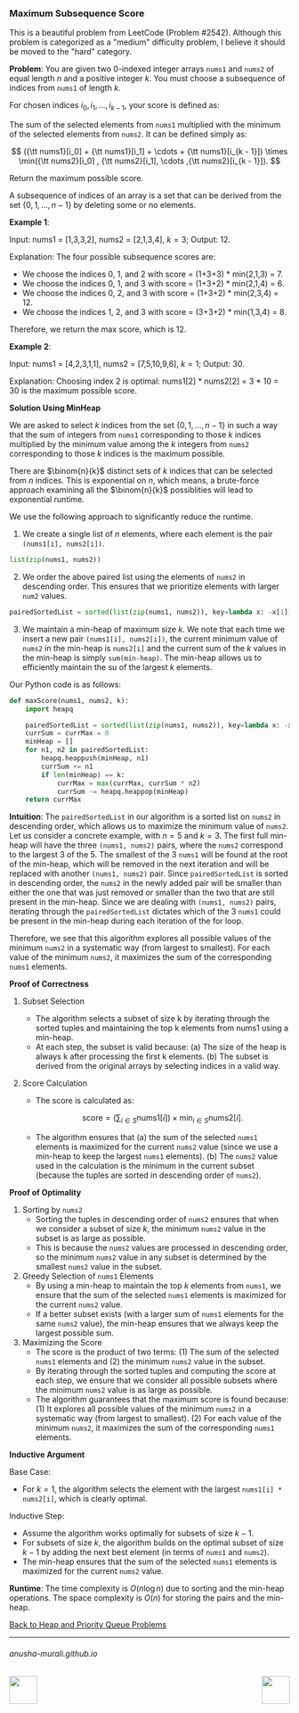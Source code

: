 ### Maximum Subsequence Score

This is a beautiful problem from LeetCode (Problem #2542). Although this problem is categorized as a "medium" difficulty
problem, I believe it should be moved to the "hard" category.

**Problem**: You are given two $0$-indexed integer arrays `nums1` and `nums2` of equal length $n$ and 
a positive integer $k$. You must choose a subsequence of indices from `nums1` of length $k$.

For chosen indices $i_0, i_1, \ldots, i_{k - 1}$, your score is defined as:

The sum of the selected elements from `nums1` multiplied with the minimum of the selected elements 
from `nums2`.
It can be defined simply as: 

$$
({\tt nums1}[i_0] + {\tt nums1}[i_1] + \cdots + {\tt nums1}[i_{k - 1}]) \times  \min({\tt nums2}[i_0] , {\tt nums2}[i_1], \cdots ,{\tt nums2}[i_{k - 1}]).
$$

Return the maximum possible score.

A subsequence of indices of an array is a set that can be derived from the set $\{0, 1, \ldots, n-1\}$ by deleting some or no elements.

 

**Example 1**:

Input: nums1 = [1,3,3,2], nums2 = [2,1,3,4], $k = 3$; Output: 12.

Explanation: The four possible subsequence scores are:
- We choose the indices 0, 1, and 2 with score = (1+3+3) * min(2,1,3) = 7.
- We choose the indices 0, 1, and 3 with score = (1+3+2) * min(2,1,4) = 6. 
- We choose the indices 0, 2, and 3 with score = (1+3+2) * min(2,3,4) = 12. 
- We choose the indices 1, 2, and 3 with score = (3+3+2) * min(1,3,4) = 8.
  
Therefore, we return the max score, which is 12.

**Example 2**:

Input: nums1 = [4,2,3,1,1], nums2 = [7,5,10,9,6], $k = 1$; Output: 30.

Explanation: 
Choosing index 2 is optimal: nums1[2] * nums2[2] = 3 * 10 = 30 is the maximum possible score.

**Solution Using MinHeap**

We are asked to select $k$ indices from the set $\{0, 1, \ldots, n-1\}$ in such a way that the sum of 
integers from `nums1` corresponding to those $k$ indices multiplied by the minimum value among the $k$ integers from `nums2` corresponding to those $k$ indices is the maximum possible.

There are $\binom{n}{k}$ distinct sets of $k$ indices that can be selected from $n$ indices. This is exponential on $n$, which means, a brute-force approach examining all the $\binom{n}{k}$ possiblities will lead to exponential runtime.

We use the following approach to significantly reduce the runtime.

1. We create a single list of $n$ elements, where each element is the pair `(nums1[i], nums2[i])`.
```python
list(zip(nums1, nums2))
```
2. We order the above paired list using the elements of `nums2` in descending order. This ensures that we prioritize elements with larger `num2` values.
```python
pairedSortedList = sorted(list(zip(nums1, nums2)), key=lambda x: -x[1])
```
3. We maintain a min-heap of maximum size $k$. We note that each time we insert a new pair `(nums1[i], nums2[i])`, the current minimum value of `nums2` in the min-heap is `nums2[i]` and the current sum of the $k$ values in the min-heap is simply `sum(min-heap)`. The min-heap allows us to efficiently maintain the su of the largest $k$ elements.

Our Python code is as follows:

```python
def maxScore(nums1, nums2, k):
    import heapq

    pairedSortedList = sorted(list(zip(nums1, nums2)), key=lambda x: -x[1])
    currSum = currMax = 0
    minHeap = []
    for n1, n2 in pairedSortedList:
        heapq.heappush(minHeap, n1)
        currSum += n1
        if len(minHeap) == k:
            currMax = max(currMax, currSum * n2)
            currSum -= heapq.heappop(minHeap)
    return currMax
```

**Intuition**: The `pairedSortedList` in our algorithm is a sorted list on `nums2` in descending order, which allows us to maximize the minimum value of `nums2`.  Let us consider a concrete example, with $n = 5$ and $k = 3$. The first full min-heap will have the three `(nums1, nums2)` pairs, where the `nums2` correspond to the largest 3 of the 5. The smallest of the 3 `nums1` will be found at the root of the min-heap, which will be removed in the next iteration and will be replaced with another `(nums1, nums2)` pair. Since `pairedSortedList` is sorted in descending order, the `nums2` in the newly added pair will be smaller than either the one that was just removed or smaller than the two that are still present in the min-heap. Since we are dealing with `(nums1, nums2)` pairs, iterating through the `pairedSortedList` dictates which of the 3 `nums1` could be present in the min-heap during each iteration of the for loop.

Therefore, we see that this algorithm explores all possible values of the minimum `nums2` in a systematic way (from largest to smallest). For each value of the minimum `nums2`, it maximizes the sum of the corresponding `nums1` elements.


**Proof of Correctness**

1. Subset Selection
   - The algorithm selects a subset of size k by iterating through the sorted tuples and maintaining the top k elements from nums1 using a min-heap.
   - At each step, the subset is valid because: (a) The size of the heap is always k after processing the first k elements. (b) The subset is derived from the original arrays by selecting indices in a valid way.
     
2. Score Calculation
   - The score is calculated as:

     $$
        \text{score} = \left ( \sum_{i \in S} \text{nums1}[i] \right ) \times \min_{i \in S} \text{nums2}[i].
     $$
   - The algorithm ensures that (a) the sum of the selected `nums1` elements is maximized for the current `nums2` value (since we use a min-heap to keep the largest `nums1` elements). (b) The `nums2` value used in the calculation is the minimum in the current subset (because the tuples are sorted in descending order of `nums2`).

**Proof of Optimality**

1. Sorting by `nums2`
   - Sorting the tuples in descending order of `nums2` ensures that when we consider a subset of size $k$, the minimum `nums2` value in the subset is as large as possible.
   - This is because the `nums2` values are processed in descending order, so the minimum `nums2` value in any subset is determined by the smallest `nums2` value in the subset.
2. Greedy Selection of `nums1` Elements
   - By using a min-heap to maintain the top $k$ elements from `nums1`, we ensure that the sum of the selected `nums1` elements is maximized for the current `nums2` value.
   - If a better subset exists (with a larger sum of `nums1` elements for the same `nums2` value), the min-heap ensures that we always keep the largest possible sum.
3. Maximizing the Score
   - The score is the product of two terms: (1) The sum of the selected `nums1` elements and (2) the minimum `nums2` value in the subset.
   - By iterating through the sorted tuples and computing the score at each step, we ensure that we consider all possible subsets where the minimum `nums2` value is as large as possible.
   - The algorithm guarantees that the maximum score is found because: (1) It explores all possible values of the minimum `nums2` in a systematic way (from largest to smallest). (2) For each value of the minimum `nums2`, it maximizes the sum of the corresponding `nums1` elements.

**Inductive Argument**

Base Case:

  - For $k=1$, the algorithm selects the element with the largest `nums1[i] * nums2[i]`, which is clearly optimal.

Inductive Step:

  - Assume the algorithm works optimally for subsets of size $k−1$.
  - For subsets of size $k$, the algorithm builds on the optimal subset of size $k−1$ by adding the next best element (in terms of `nums1` and `nums2`).
  - The min-heap ensures that the sum of the selected `nums1` elements is maximized for the current `nums2` value.


**Runtime**: The time complexity is $O(n \log n)$ due to sorting and the min-heap operations. The space complexity is $O(n)$ for storing the pairs and the min-heap.

[Back to Heap and Priority Queue Problems](./problems.md)

* * *
###### anusha-murali.github.io

<img src="https://github.com/anusha-murali/anusha-murali.github.io/assets/111596338/639243aa-2857-4595-a65a-7852762bb002" width="50" height="50" align="left">

[<img src="https://github.com/user-attachments/assets/989cfb30-4fb8-40f8-a812-8a054869aa32" width="50" height="50" align="right">](../index.md)
